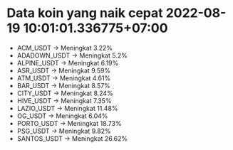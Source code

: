 # Data koin yang naik cepat 2022-08-19 10:01:01.336775+07:00

* ACM_USDT -> Meningkat 3.22%
* ADADOWN_USDT -> Meningkat 5.2%
* ALPINE_USDT -> Meningkat 6.19%
* ASR_USDT -> Meningkat 9.59%
* ATM_USDT -> Meningkat 4.61%
* BAR_USDT -> Meningkat 8.57%
* CITY_USDT -> Meningkat 8.24%
* HIVE_USDT -> Meningkat 7.35%
* LAZIO_USDT -> Meningkat 11.48%
* OG_USDT -> Meningkat 6.04%
* PORTO_USDT -> Meningkat 18.73%
* PSG_USDT -> Meningkat 9.82%
* SANTOS_USDT -> Meningkat 26.62%
